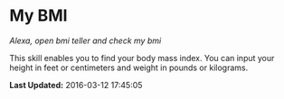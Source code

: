 # My BMI
*Alexa, open bmi teller and check my bmi*

This skill enables you to find your body mass index. You can input your height in feet or centimeters and weight in pounds or kilograms.

**Last Updated:** 2016-03-12 17:45:05